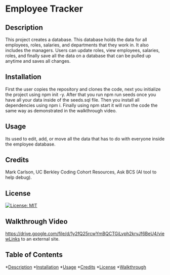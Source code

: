 # Employee Tracker

  ## Description
  This project creates a database. This database holds the data for all employees, roles, salaries, and departments that they work in. It also includes the managers. Users can update roles, view employees, salaries, roles, and finally save all the data on a database that can be pulled up anytime and saves all changes.

  ## Installation
  First the user copies the repository and clones the code, next you initialize the project using npm init -y. After that you run npm run seeds once you have all your data inside of the seeds.sql file. Then you install all dependencies using npm i. Finally using npm start it will run the code the same way as demonstrated in the walkthrough video.

  ## Usage
  Its used to edit, add, or move all the data that has to do with everyone inside the employee database. 
  

  ## Credits
   Mark Carlson, UC Berkley Coding Cohort Resources, Ask BCS (AI tool to help debug). 

  ## License
  [![License: MIT](https://img.shields.io/badge/license-MIT-yellow.svg)](https://opensource.org/licenses/MIT)


  ## Walkthrough Video
  https://drive.google.com/file/d/1y2fQ25rcwYmBQCTGiLvph2krvJf6BeU4/viewLinks to an external site.


  ## Table of Contents
  *[Description](#description)
  *[Installation](#installation)
  *[Usage](#usage)
  *[Credits](#credits)
  *[License](#license)
  *[Walkthrough](#walkthrough)